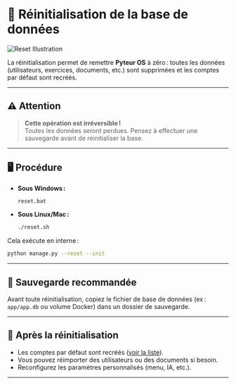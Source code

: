 # 🔄 Réinitialisation de la base de données

![Reset Illustration](https://images.unsplash.com/photo-1465101046530-73398c7f28ca?auto=format&fit=crop&w=800&q=80)

La réinitialisation permet de remettre **Pyteur OS** à zéro : toutes les données (utilisateurs, exercices, documents, etc.) sont supprimées et les comptes par défaut sont recréés.

---

## ⚠️ Attention

> **Cette opération est irréversible !**  
> Toutes les données seront perdues. Pensez à effectuer une sauvegarde avant de réinitialiser la base.

---

## 🖥️ Procédure

- **Sous Windows :**
  ```bat
  reset.bat
  ```
- **Sous Linux/Mac :**
  ```sh
  ./reset.sh
  ```

Cela exécute en interne :
```bash
python manage.py --reset --init
```

---

## 💾 Sauvegarde recommandée

Avant toute réinitialisation, copiez le fichier de base de données (ex : `app/app.db` ou volume Docker) dans un dossier de sauvegarde.

---

## 🔄 Après la réinitialisation

- Les comptes par défaut sont recréés ([voir la liste](comptes)).
- Vous pouvez réimporter des utilisateurs ou des documents si besoin.
- Reconfigurez les paramètres personnalisés (menu, IA, etc.).

---
